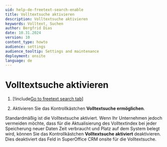 ```yaml
---
uid: help-de-freetext-search-enable
title: Volltextsuche aktivieren
description: Volltextsuche aktivieren
keywords: Volltext, Suchen
author: Bergfrid Dias
date: 10.31.2024
version: 10
content_type: howto
audience: settings
audience_tooltip: Settings and maintenance
deployment: onsite
language: de
---
```


# Volltextsuche aktivieren

1. [!include[Go to freetext search tab](../includes/goto-freetext.md)]

1. Aktivieren Sie das Kontrollkästchen **Volltextsuche ermöglichen**.

Standardmäßig ist die Volltextsuche aktiviert. Wenn Ihr Unternehmen jedoch vermeiden möchte, dass für die Aktualisierung des Volltextindex bei jeder Speicherung neuer Daten Zeit verbraucht und Platz auf dem System belegt wird, können Sie das Kontrollkästchen **Volltextsuche aktiviert** deaktivieren. Dies deaktiviert das Feld in SuperOffice CRM onsite für die Volltextsuche.

<!-- Referenced links -->

<!-- Referenced images -->
